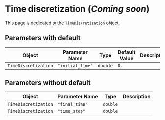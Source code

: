 # Time discretization (*Coming soon*)

This page is dedicated to the `TimeDiscretization` object.
 

 ## Parameters with default

| Object | Parameter Name | Type | Default Value | Description |
|------|----------------|------|---------------|---------------|
| `TimeDiscretization` | `"initial_time"` | `double` | `0.` | |

## Parameters without default

| Object | Parameter Name | Type | Description |
|------|----------------|------|---------------|
| `TimeDiscretization` | `"final_time"` | `double` | |
| `TimeDiscretization` | `"time_step"` | `double` | |